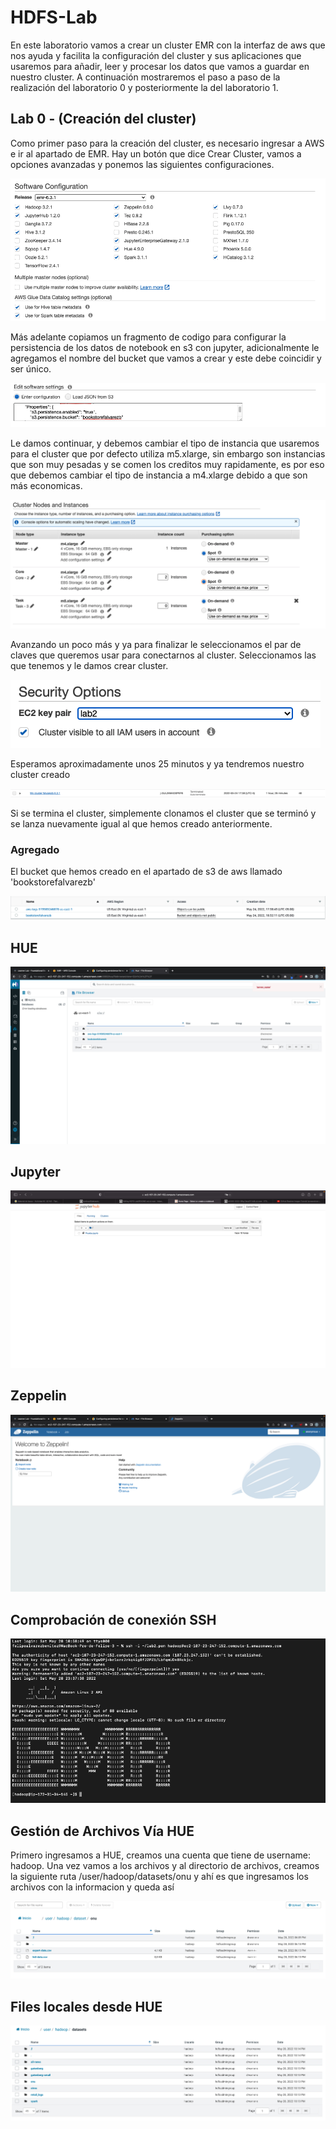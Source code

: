 # HDFS-Lab
En este laboratorio vamos a crear un cluster EMR con la interfaz de aws que nos ayuda y facilita la configuración del cluster y sus aplicaciones que usaremos para añadir, leer y procesar los datos que vamos a guardar en nuestro cluster. A continuación mostraremos el paso a paso de la realización del laboratorio 0 y posteriormente la del laboratorio 1. 

## Lab 0 - (Creación del cluster)
Como primer paso para la creación del cluster, es necesario ingresar a AWS e ir al apartado de EMR. Hay un botón que dice Crear Cluster, vamos a opciones avanzadas y ponemos las siguientes configuraciones. 

![](img/aplicationss.png)

Más adelante copiamos un fragmento de codigo para configurar la persistencia de los datos de notebook en s3 con jupyter, adicionalmente le agregamos el nombre del bucket que vamos a crear y este debe coincidir y ser único.

![](img/configbucket.png)

Le damos continuar, y debemos cambiar el tipo de instancia que usaremos para el cluster que por defecto utiliza m5.xlarge, sin embargo son instancias que son muy pesadas y se comen los creditos muy rapidamente, es por eso que debemos cambiar el tipo de instancia a m4.xlarge debido a que son más economicas. 

![](img/clusterInstances.png)

Avanzando un poco más y ya para finalizar le seleccionamos el par de claves que queremos usar para conectarnos al cluster. Seleccionamos las que tenemos y le damos crear cluster. 

![](img/clusterKey.png)

Esperamos aproximadamente unos 25 minutos y ya tendremos nuestro cluster creado

![](img/cluster1.png)

Si se termina el cluster, simplemente clonamos el cluster que se terminó y se lanza nuevamente igual al que hemos creado anteriormente. 

### Agregado 

El bucket que hemos creado en el apartado de s3 de aws llamado 'bookstorefalvarezb'

![](img/bucket.png)

## HUE
![](img/hue.png)

## Jupyter 
![](img/jupyter.png)

## Zeppelin
![](img/zeppelin.png)

## Comprobación de conexión SSH
![](img/clusterssh.png)


## Gestión de Archivos Vía HUE 
Primero ingresamos a HUE, creamos una cuenta que tiene de username: hadoop. Una vez vamos a los archivos y al directorio de archivos, creamos la siguiente ruta /user/hadoop/datasets/onu y ahí es que ingresamos los archivos con la informacion  y queda así

![](img/hues.png)

## Files locales desde HUE

![](img/fileslocal.png)
